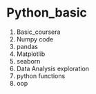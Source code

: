 # Python_basic
1. Basic_coursera
2. Numpy code
3. pandas
4. Matplotlib
5. seaborn
6. Data Analysis exploration
7. python functions
8. oop

